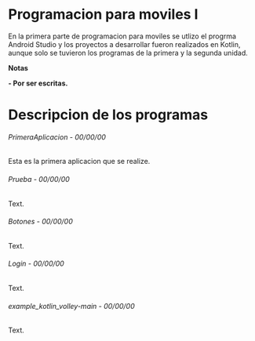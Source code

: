 # Programacion para moviles I

<!--Formato de descripción de repositorios-->

<!----Descripción---->
En la primera parte de programacion para moviles se utlizo el progrma Android Studio y los proyectos a desarrollar fueron realizados en Kotlin, aunque solo se tuvieron los programas de la primera y la segunda unidad.
<!----Separador de la descripción ---->

<!----Notas---->
**Notas**

**- Por ser escritas.**
<!----Separador de las notas---->

<!----Directorio con descripcion de los programas---->
# Descripcion de los programas
###### PrimeraAplicacion - 00/00/00
Esta es la primera aplicacion que se realize.

<!----Separador---->

###### Prueba - 00/00/00
Text.

<!----Separador---->

###### Botones - 00/00/00
Text.

<!----Separador---->

###### Login - 00/00/00
Text.

<!----Separador---->

###### example_kotlin_volley-main - 00/00/00
Text.

<!----Separador del directorio con descripcion de los programas---->